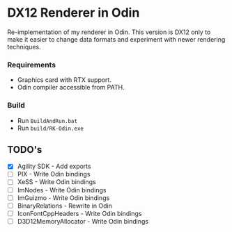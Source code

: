 # DX12 Renderer in Odin

Re-implementation of my renderer in Odin. This version is DX12 only to make it easier to change data formats and experiment with newer rendering techniques.

### Requirements

* Graphics card with RTX support.
* Odin compiler accessible from PATH.

### Build

* Run `BuildAndRun.bat`
* Run `build/RK-Odin.exe`

## TODO's

- [x] Agility SDK - Add exports
- [ ] PIX - Write Odin bindings
- [ ] XeSS - Write Odin bindings
- [ ] ImNodes - Write Odin bindings
- [ ] ImGuizmo - Write Odin bindings
- [ ] BinaryRelations - Rewrite in Odin
- [ ] IconFontCppHeaders - Write Odin bindings
- [ ] D3D12MemoryAllocator - Write Odin bindings
